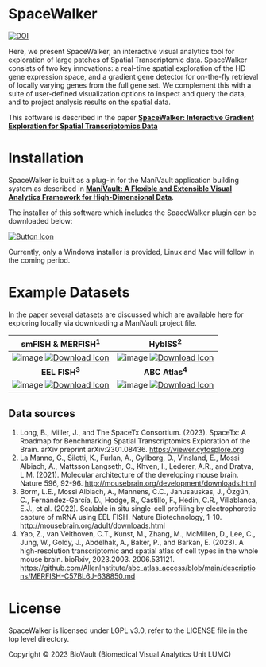 # SpaceWalker
[![DOI](https://zenodo.org/badge/684539908.svg)](https://zenodo.org/doi/10.5281/zenodo.10017489)

Here, we present SpaceWalker, an interactive visual analytics tool for exploration of large patches of Spatial Transcriptomic data. SpaceWalker consists of two key innovations: a real-time spatial exploration of the HD gene expression space, and a gradient gene detector for on-the-fly retrieval of locally varying genes from the full gene set. We complement this with a suite of user-defined visualization options to inspect and query the data, and to project analysis results on the spatial data.

This software is described in the paper [**SpaceWalker: Interactive Gradient Exploration for Spatial Transcriptomics Data**](https://www.biorxiv.org/content/10.1101/2023.03.20.532934v1)

# Installation
SpaceWalker is built as a plug-in for the ManiVault application building system as described in [**ManiVault: A Flexible and Extensible Visual Analytics Framework for High-Dimensional Data**](https://arxiv.org/abs/2308.01751).

The installer of this software which includes the SpaceWalker plugin can be downloaded below:

[![Button Icon]][Link]

Currently, only a Windows installer is provided, Linux and Mac will follow in the coming period.

# Example Datasets
In the paper several datasets are discussed which are available here for exploring locally via downloading a ManiVault project file.

smFISH & MERFISH<sup>1</sup> |  HybISS<sup>2</sup>
:-------------------------:|:-------------------------:
![image](https://github.com/ManiVaultStudio/SpaceWalker/assets/2978176/7b17e46c-177a-4b5d-9764-16627b36f46f) [![Download Icon]][SMLink] | ![image](https://github.com/ManiVaultStudio/SpaceWalker/assets/2978176/cf43ae47-25ad-48f4-b9a0-9c19a69a8eba) [![Download Icon]][HybLink]
**EEL FISH<sup>3</sup>** | **ABC Atlas<sup>4</sup>**
![image](https://github.com/ManiVaultStudio/SpaceWalker/assets/2978176/341c7bd6-4f7a-405e-8763-f049fa5b02f2) [![Download Icon]][EELLink] | ![image](https://github.com/ManiVaultStudio/SpaceWalker/assets/2978176/867a6724-dd5e-4738-8bee-f3351ae94639) [![Download Icon]][ABCLink]

<!---------------------------------------------------------------------------->
[Link]: https://www.dropbox.com/scl/fo/18g5gmg7o54k48h6dvdhv/h/ManiVault_spacewalker_offline.exe?rlkey=31e1jxw3tl2wqtdcw8u1ptd2v&dl=0 'Download the Installer'
[SMLink]: https://www.dropbox.com/scl/fo/18g5gmg7o54k48h6dvdhv/h/SpaceTx_smFish_MerFish.mv?rlkey=31e1jxw3tl2wqtdcw8u1ptd2v&dl=0 'smFISH'
[HybLink]: https://www.dropbox.com/scl/fo/18g5gmg7o54k48h6dvdhv/h/HyBISS.mv?rlkey=31e1jxw3tl2wqtdcw8u1ptd2v&dl=0 'HybISS'
[EELLink]: https://www.dropbox.com/scl/fo/18g5gmg7o54k48h6dvdhv/h/EELFISH.mv?rlkey=31e1jxw3tl2wqtdcw8u1ptd2v&dl=0 'EEL FISH'
[ABCLink]: https://www.dropbox.com/scl/fo/18g5gmg7o54k48h6dvdhv/h/SpaceWalker_ABCATLAS_Saved.mv?rlkey=31e1jxw3tl2wqtdcw8u1ptd2v&dl=0 'ABC Atlas'
<!---------------------------------------------------------------------------->
[Button Example]: https://img.shields.io/badge/Title-37a779?style=for-the-badge
[Button Icon]: https://img.shields.io/badge/Installation-EF2D5E?style=for-the-badge&logoColor=white&logo=DocuSign
[Download Icon]: https://img.shields.io/badge/Download-EF2D5E?style=for-the-badge&logoColor=white&logo=DocuSign
[#]: #

## Data sources
1. Long, B., Miller, J., and The SpaceTx Consortium. (2023). SpaceTx: A Roadmap for Benchmarking Spatial Transcriptomics Exploration of the Brain. arXiv preprint arXiv:2301.08436. https://viewer.cytosplore.org
2. La Manno, G., Siletti, K., Furlan, A., Gyllborg, D., Vinsland, E., Mossi Albiach, A., Mattsson Langseth, C., Khven, I., Lederer, A.R., and Dratva, L.M. (2021). Molecular architecture of the developing mouse brain. Nature 596, 92-96. http://mousebrain.org/development/downloads.html
3. Borm, L.E., Mossi Albiach, A., Mannens, C.C., Janusauskas, J., Özgün, C., Fernández-García, D., Hodge, R., Castillo, F., Hedin, C.R., Villablanca, E.J., et al. (2022). Scalable in situ single-cell profiling by electrophoretic capture of mRNA using EEL FISH. Nature Biotechnology, 1-10. http://mousebrain.org/adult/downloads.html
4. Yao, Z., van Velthoven, C.T., Kunst, M., Zhang, M., McMillen, D., Lee, C., Jung, W., Goldy, J., Abdelhak, A., Baker, P., and Barkan, E. (2023). A high-resolution transcriptomic and spatial atlas of cell types in the whole mouse brain. bioRxiv, 2023.2003. 2006.531121. https://github.com/AllenInstitute/abc_atlas_access/blob/main/descriptions/MERFISH-C57BL6J-638850.md



# License
SpaceWalker is licensed under LGPL v3.0, refer to the LICENSE file in the top level directory.

Copyright © 2023 BioVault (Biomedical Visual Analytics Unit LUMC)
